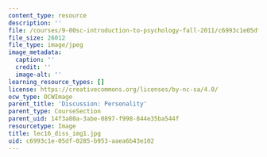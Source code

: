 ```yaml
---
content_type: resource
description: ''
file: /courses/9-00sc-introduction-to-psychology-fall-2011/c6993c1e05df0285b953aaea6b43e102_lec16_diss_img1.jpg
file_size: 26012
file_type: image/jpeg
image_metadata:
  caption: ''
  credit: ''
  image-alt: ''
learning_resource_types: []
license: https://creativecommons.org/licenses/by-nc-sa/4.0/
ocw_type: OCWImage
parent_title: 'Discussion: Personality'
parent_type: CourseSection
parent_uid: 14f3a80a-3abe-0897-f998-844e35ba544f
resourcetype: Image
title: lec16_diss_img1.jpg
uid: c6993c1e-05df-0285-b953-aaea6b43e102
---
```

